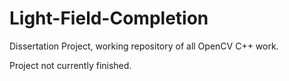 # Light-Field-Completion

Dissertation Project, working repository of all OpenCV C++ work.

Project not currently finished.


